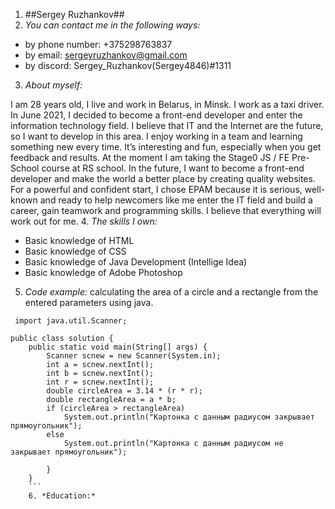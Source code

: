 1. ##Sergey Ruzhankov##
2. *You can contact me in the following ways:*
* by phone number: +375298763837
* by email: sergeyruzhankov@gmail.com
* by discord: Sergey_Ruzhankov(Sergey4846)#1311
3. *About myself:*

I am 28 years old, I live and work in Belarus, in Minsk. I work as a taxi driver. In June 2021, I decided to become a front-end developer and enter the information technology field. I believe that IT and the Internet are the future, so I want to develop in this area. I enjoy working in a team and learning something new every time. It’s interesting and fun, especially when you get feedback and results. At the moment I am taking the Stage0 JS / FE Pre-School course at RS school. In the future, I want to become a front-end developer and make the world a better place by creating quality websites. For a powerful and confident start, I chose EPAM because it is serious, well-known and ready to help newcomers like me enter the IT field and build a career, gain teamwork and programming skills. I believe that everything will work out for me.
4. *The skills I own:*
* Basic knowledge of HTML
* Basic knowledge of CSS
* Basic knowledge of Java Development (Intellige Idea)
* Basic knowledge of Adobe Photoshop
5. *Code example:*
calculating the area of ​​a circle and a rectangle from the entered parameters using java.
```
 import java.util.Scanner;

public class solution {
    public static void main(String[] args) {
        Scanner scnew = new Scanner(System.in);
        int a = scnew.nextInt();
        int b = scnew.nextInt();
        int r = scnew.nextInt();
        double circleArea = 3.14 * (r * r);
        double rectangleArea = a * b;
        if (circleArea > rectangleArea)
            System.out.println("Картонка с данным радиусом закрывает прямоугольник");
        else
            System.out.println("Картонка с данным радиусом не закрывает прямоугольник");

        }
    }
    ```    
    6. *Education:*